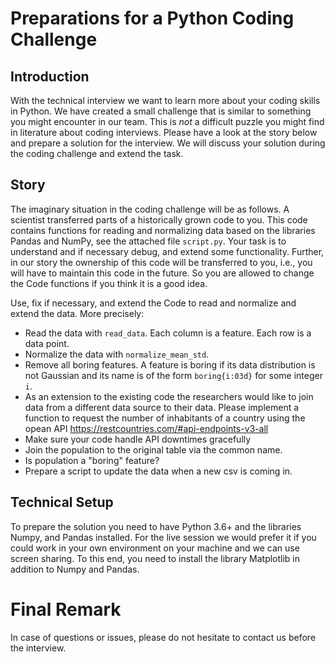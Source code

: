# Preparations for a Python Coding Challenge

## Introduction

With the technical interview we want to learn more about your
coding skills in Python.
We have created a small challenge that is similar to something you might
encounter in our team. This is *not* a difficult puzzle you might find in literature about coding interviews. Please have a look at the story below and prepare a solution for the interview. 
We will discuss your solution during the coding challenge and extend the task. 

## Story

The imaginary situation in the coding challenge will be as follows.
A scientist transferred parts of a historically grown code to you. This code contains functions
for reading and normalizing data based on the libraries Pandas and NumPy, see the attached file `script.py`.
Your task is to understand and if necessary debug, and extend some functionality.
Further, in our story the ownership of this code will be transferred to you, i.e., you
will have to maintain this code in the future. So you are allowed to change the Code
functions if you think it is a good idea.

Use, fix if necessary, and extend the Code to read and normalize and extend the data. 
More precisely:

- Read the data with `read_data`. Each column is a feature. Each row is a
  data point.
- Normalize the data with `normalize_mean_std`.
- Remove all boring features. A feature is boring if its data distribution is not
  Gaussian and its name is of the form `boring{i:03d}` for some integer `i`. 
- As an extension to the existing code the researchers would like to join data from a different data source to their data. Please implement a function to request the number of inhabitants of a country using the opean API https://restcountries.com/#api-endpoints-v3-all
- Make sure your code handle API downtimes gracefully
- Join the population to the original table via the common name.
- Is population a "boring" feature?
- Prepare a script to update the data when a new csv is coming in.

 
## Technical Setup
 
To prepare the solution you need to have Python 3.6+ and the libraries Numpy, and Pandas installed.
For the live session we would prefer it if you could work in your own environment on your machine and we can use screen sharing. To this end, you need to install the library Matplotlib in addition to Numpy and Pandas.

# Final Remark

In case of questions or issues, please do not hesitate to contact us before the interview.
